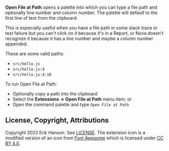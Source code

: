 **Open File at Path** opens a palette into which you can type a file path and optionally line number and column number.
The palette will default to the first line of text from the clipboard.

This is especially useful when you have a file path in some stack trace or test failure but you can't click on it
because it's in a Report, or Nova doesn't recognize it because it has a line number and maybe a column number appended.

These are some valid paths:

- `src/hello.js`
- `src/hello.js:4`
- `src/hello.js:4:18`

To run Open File at Path:

- Optionally copy a path into the clipboard
- Select the **Extensions → Open File at Path** menu item; or
- Open the command palette and type `Open File at Path`

## License, Copyright, Attributions

Copyright 2022 Erik Hanson. See [LICENSE](LICENSE). The extension icon is a modified version of an icon from
[Font Awesome](https://fontawesome.com/) which is licensed under [CC BY 4.0](https://fontawesome.com/license).
